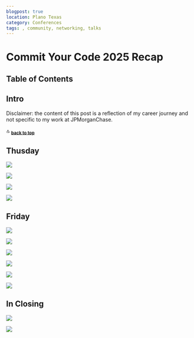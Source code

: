 ```yaml
---
blogpost: true
location: Plano Texas
category: Conferences
tags: , community, networking, talks
---
```


# Commit Your Code 2025 Recap

Table of Contents
-----------------

## Intro

Disclaimer: the content of this post is a reflection of my career journey and not specific to my work at JPMorganChase.

🔝 <sub>[**back to top**](#table-of-contents)</sub>

## Thusday

![](commit-your-code-2025-recap-images/justin-francesco-me.jpg)

![](commit-your-code-2025-recap-images/danny-thompson-keynote.jpg)

![](commit-your-code-2025-recap-images/hallway-track.jpg)

![](commit-your-code-2025-recap-images/josh-long.jpeg)

## Friday

![](commit-your-code-2025-recap-images/the-bean-guys.jpg)

![](commit-your-code-2025-recap-images/dan-vega.jpg)

![](commit-your-code-2025-recap-images/rizell-scarlett.jpg)

![](commit-your-code-2025-recap-images/me-and-rizell.jpg)

![](commit-your-code-2025-recap-images/bas-steins.jpg)

![](commit-your-code-2025-recap-images/mark-thompson.jpg)

## In Closing

![](commit-your-code-2025-recap-images/quincy-danny-leon.jpg)

![](commit-your-code-2025-recap-images/yum-brands-generosity.jpg)
